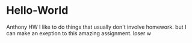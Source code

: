 # Hello-World
Anthony HW
I like to do things that usually don't involve homework. but I can make an exeption to this amazing assignment.
loser
w
